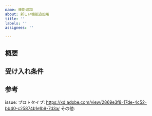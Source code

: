 ```yaml
---
name: 機能追加
about: 新しい機能追加用
title: ''
labels: ''
assignees: ''

---
```


## 概要


## 受け入れ条件


## 参考
issue:
プロトタイプ: https://xd.adobe.com/view/2869e3f8-17de-4c52-bb40-c25874b1e1b9-7d3a/
その他:
